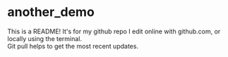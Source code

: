 # another_demo
This is a README!  It's for my github repo
I edit online with github.com, or locally using the terminal.  
Git pull helps to get the most recent updates. 
